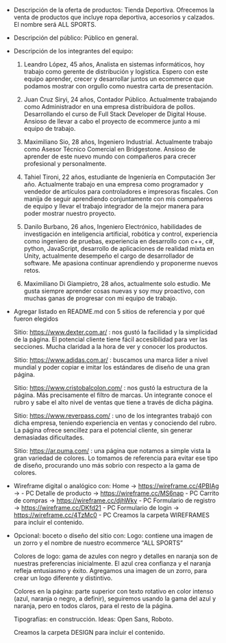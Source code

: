 - Descripción de la oferta de productos: Tienda Deportiva. Ofrecemos la venta de productos que incluye ropa deportiva, accesorios y calzados. El nombre será ALL SPORTS.

- Descripción del público: Público en general.

- Descripción de los integrantes del equipo: 
    1.	Leandro López, 45 años, Analista en sistemas informáticos, hoy trabajo como gerente de distribución y logística. Espero con este equipo aprender, crecer y desarrollar juntos un ecommerce que podamos mostrar con orgullo como nuestra carta de presentación.

    2.  Juan Cruz Siryi, 24 años, Contador Público. Actualmente trabajando como Administrador en una empresa distribuidora de pollos. Desarrollando el curso de Full Stack Developer de Digital House. Ansioso de llevar a cabo el proyecto de ecommerce junto a mi equipo de trabajo.

    3.	Maximiliano Sio, 28 años, Ingeniero Industrial. Actualmente trabajo como Asesor Técnico Comercial en Bridgestone. Ansioso de aprender de este nuevo mundo con compañeros para crecer profesional y personalmente.

    4.	Tahiel Tironi, 22 años, estudiante de Ingeniería en Computación 3er año. Actualmente trabajo en una empresa como programador y vendedor de artículos para controladores e impresoras fiscales. Con manija de seguir aprendiendo conjuntamente con mis compañeros de equipo y llevar el trabajo integrador de la mejor manera para poder mostrar nuestro proyecto.

    5.	Danilo Burbano, 26 años, Ingeniero Electrónico, habilidades de investigación en inteligencia artificial, robótica y control, experiencia como ingeniero de pruebas,  experiencia en desarrollo con c++, c#, python, JavaScript, desarrollo de aplicaciones de realidad mixta en Unity, actualmente desempeño el cargo de desarrollador de software. Me apasiona continuar aprendiendo y proponerme nuevos retos.

    6.	Maximiliano Di Giampietro, 28 años, actualmente solo estudio. Me gusta siempre aprender cosas nuevas y soy muy proactivo, con muchas ganas de progresar con mi equipo de trabajo.

- Agregar listado en README.md con 5 sitios de referencia y por qué fueron elegidos

    Sitio: https://www.dexter.com.ar/ : nos gustó la facilidad y la simplicidad de la página. El potencial cliente tiene fácil accesibilidad para ver las secciones. Mucha claridad a la hora de ver y conocer los productos.

    Sitio: https://www.adidas.com.ar/ : buscamos una marca líder a nivel mundial y poder copiar e imitar los estándares de diseño de una gran página.

    Sitio: https://www.cristobalcolon.com/ : nos gustó la estructura de la página. Más precisamente el filtro de marcas. Un integrante conoce el rubro y sabe el alto nivel de ventas que tiene a través de dicha página.

    Sitio: https://www.reverpass.com/ : uno de los integrantes trabajó con dicha empresa, teniendo experiencia en ventas y conociendo del rubro. La página ofrece sencillez para el potencial cliente, sin generar demasiadas dificultades.

    Sitio: https://ar.puma.com/ : una página que notamos a simple vista la gran variedad de colores. Lo tomamos de referencia para evitar ese tipo de diseño, procurando uno más sobrio con respecto a la gama de colores. 
    
- Wireframe digital o analógico con:
    Home -> https://wireframe.cc/4PBIAg -> - PC
    Detalle de producto -> https://wireframe.cc/MS6nap - PC
    Carrito de compras -> https://wireframe.cc/djhWky - PC
    Formulario de registro -> https://wireframe.cc/DKfd21 - PC
    Formulario de login -> https://wireframe.cc/4TzMc0 - PC
    Creamos la carpeta WIREFRAMES para incluir el contenido.
    
- Opcional: boceto o diseño del sitio con:
    Logo: contiene una imagen de un zorro y el nombre de nuestro ecommerce “ALL SPORTS”
  
    Colores de logo: gama de azules con negro y detalles en naranja son de nuestras preferencias inicialmente. El azul crea confianza y el naranja refleja entusiasmo y éxito. Agregamos una imagen de un zorro, para crear un logo diferente y distintivo.
    
    Colores en la página: parte superior con texto rotativo en color intenso (azul, naranja o negro, a definir), seguiremos usando la gama del azul y naranja, pero en todos claros, para el resto de la página.
    
    Tipografías: en construcción. Ideas: Open Sans, Roboto.
    
    Creamos la carpeta DESIGN para incluir el contenido.




